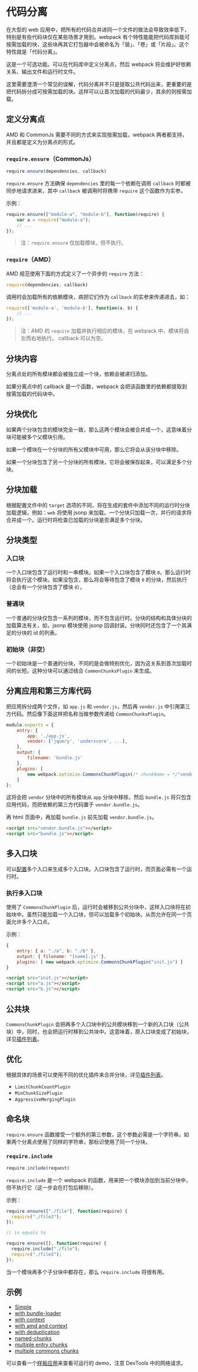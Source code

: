# 代码分离

在大型的 web 应用中，把所有的代码合并进同一个文件的做法会导致效率低下，特别是有些代码块仅在某些场景才用到。webpack 有个特性能能把代码库拆能可按需加载的块，这些块再其它打包器中会被命名为「层」、「卷」或「片段」。这个特性就是「代码分离」。

这是一个可选功能。可以在代码库中定义分离点，然后 webpack 将会维护好依赖关系、输出文件和运行时文件。

这里需要澄清一个常见的误解，代码分离并不只是提取公共代码出来，更重要的是把代码拆分成可按需加载的块。这样可以让首次加载的代码最少，其余的则按需加载。

## 定义分离点

AMD 和 CommonJs 需要不同的方式来实现按需加载，webpack 两者都支持，并且都是定义为分离点的形式。

### `require.ensure`（CommonJs）

```js
require.ensure(dependencies, callback)
```

`require.ensure` 方法确保 `dependencies` 里的每一个依赖在调用 `callback` 时都被同步地请求进来，其中 `callback` 被调用时将携带 `require` 这个函数作为实参。

示例：

```js
require.ensure(["module-a", "module-b"], function(require) {
	var a = require("module-a");
	// ...
});
```

> 注：`require.ensure` 仅加载模块，但不执行。

### `require`（AMD）

AMD 规范使用下面的方式定义了一个异步的 `require` 方法：

```js
require(dependencies, callback)
```

调用时会加载所有的依赖模块，病把它们作为 `callback` 的实参来传递进去，如：

```js
require(['module-a', 'module-b'], function(a, b) {
	// ...
});
```

> 注：AMD 的 `require` 加载并执行相应的模块，在 webpack 中，模块将自左而右地执行。
> callback 可以为空。

## 分块内容

分离点处的所有模块都会被独立成一个块，依赖会被递归添加。

如果分离点中的 callback 是一个函数，webpack 会把该函数里的依赖都提取到按需加载的代码块中。

## 分块优化

如果两个分块包含的模块完全一致，那么这两个模块会被合并成一个，这意味着分块可能被多个父模块引用。

如果一个模块在一个分块的所有父模块中可用，那么它将会从该分块中移除。

如果一个分块包含了另一个分块的所有模块，它将会被保存起来，可以满足多个分块。

## 分块加载

根据配置文件中的 `target` 选项的不同，将在生成的套件中添加不同的运行时分块加载逻辑，例如：`web` 将使用 jsonp 来加载。一个分块只加载一次，并行的请求将合并成一个。运行时将检查已加载的分块是否满足多个分块。

## 分块类型

### 入口块

一个入口块包含了运行时和一串模块。如果一个入口块包含了模块 `0`，那么运行时将会执行这个模块。如果没包含，那么将会等待包含了模块 `0` 的分块，然后执行（总会有一个分块包含了模块 `0`）。

### 普通块

一个普通的分块仅包含一系列的模块，而不包含运行时。分块的结构和具体分块的加载算法有关，如，jsonp 模块使用 jsonp 回调封装。分块同时还包含了一个其满足的分块的 id 的列表。

### 初始块（非空）

一个初始块是一个普通的分块，不同的是会做特别优化，因为这关系到首次加载时间的长短。这种分块可以通过结合 `CommonChunksPlugin` 来生成。

## 分离应用和第三方库代码

把应用拆分成两个文件，如 `app.js` 和 `vendor.js`，然后再 `vendor.js` 中引用第三方代码。然后像下面这样把名称当做参数传递给 `CommonChunksPlugin`。

```js
module.exports = {
	entry: {
		app: './app.js',
		vendor: ['jquery', 'underscore', ...],
	},
	output: {
		filename: 'bundle.js'
	},
	plugins: [
		new webpack.optimize.CommonsChunkPlugin(/* chunkName = */"vendor", /* filename= */"vendor.bundle.js")
	]
};
```

这将会把 `vendor` 分块中的所有模块从 `app` 分块中移除，然后 `bundle.js` 将只包含应用代码，而把依赖的第三方代码置于 `vendor.bundle.js`。

再 html 页面中，再加载 `bundle.js` 前先加载 `vendor.bundle.js`。

```html
<script src="vendor.bundle.js"></script>
<script src="bundle.js"></script>
```

## 多入口块

可以[配置][configure]多个入口来生成多个入口块。入口块包含了运行时，而页面必需有一个运行时。

### 执行多入口块

使用了 `CommonsChunkPlugin` 后，运行时会被移到公共分块中，这样入口块将在初始块中。虽然只能加载一个入口块，但可以加载多个初始块。从而允许在同一个页面允许多个入口点。

示例：

```js
{
    entry: { a: "./a", b: "./b" },
    output: { filename: "[name].js" },
    plugins: [ new webpack.optimize.CommonsChunkPlugin("init.js") ]
}
```

```html
<script src="init.js"></script>
<script src="a.js"></script>
<script src="b.js"></script>
```

## 公共块

`CommonsChunkPlugin` 会把再多个入口块中的公共模块移到一个新的入口块（公共块）中，同时，也会把运行时移到公共块中。这意味着，原入口块变成了初始块，详见[插件列表][list-of-plugins]。

## 优化

根据具体的场景可以使用不同的优化插件来合并分块，详见[插件列表][list-of-plugins]。

- `LimitChunkCountPlugin`
- `MinChunkSizePlugin`
- `AggressiveMergingPlugin`

## 命名块

`require.ensure` 函数接受一个额外的第三参数，这个参数必需是一个字符串。如果两个分离点使用了同样的字符串，那标识使用了同一个分块。

### `require.include`

```js
require.include(request)
```

`require.include` 是一个 webpack 的函数，用来把一个模块添加到当前分块中，但不执行它（这一步会在打包后移除）。

示例：

```js
require.ensure(["./file"], function(require) {
  require("./file2");
});

// is equals to

require.ensure([], function(require) {
  require.include("./file");
  require("./file2");
});
```

当一个模块再多个子分块中都存在，那么 `require.include` 将很有用。

## 示例

- [Simple][simple]
- [with bundle-loader][with bundle-loader]
- [with context][with context]
- [with amd and context][with amd and context]
- [with deduplication][with deduplication]
- [named-chunks][named-chunks]
- [multiple entry chunks][multiple entry chunks]
- [multiple commons chunks][multiple commons chunks]

可以查看一个[样板应用][example-app]来查看可运行的 demo，注意 DevTools 中的网络请求。


[configure]: cofiguration.md
[list-of-plugins]: list-of-plugins.md
[simple]: https://github.com/webpack/webpack/tree/master/examples/code-splitting
[with bundle-loader]: https://github.com/webpack/webpack/tree/master/examples/code-splitting-bundle-loader
[with context]: https://github.com/webpack/webpack/tree/master/examples/code-splitted-require.context
[with amd and context]: https://github.com/webpack/webpack/tree/master/examples/code-splitted-require.context-amd
[with deduplication]: https://github.com/webpack/webpack/tree/master/examples/code-splitted-dedupe
[named-chunks]: https://github.com/webpack/webpack/tree/master/examples/named-chunks
[multiple entry chunks]: https://github.com/webpack/webpack/tree/master/examples/multiple-entry-points
[multiple commons chunks]: https://github.com/webpack/webpack/tree/master/examples/multiple-commons-chunks
[example-app]: http://webpack.github.io/example-app/



